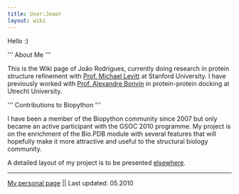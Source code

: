 ```yaml
---
title: User:Joaor
layout: wiki
---
```


Hello :)

''' About Me '''

This is the Wiki page of João Rodrigues, currently doing research in
protein structure refinement with [Prof. Michael
Levitt](http://csb.stanford.edu) at Stanford University. I have
previously worked with [Prof. Alexandre
Bonvin](http://haddock.chem.uu.nl) in protein-protein docking at Utrecht
University.

''' Contributions to Biopython '''

I have been a member of the Biopython community since 2007 but only
became an active participant with the GSOC 2010 programme. My project is
on the enrichment of the Bio.PDB module with several features that will
hopefully make it more attractive and useful to the structural biology
community.

A detailed layout of my project is to be presented
[elsewhere](GSOC2010_Joao "wikilink").

------------------------------------------------------------------------

[My personal page](http://stanford.edu/~joaor) || Last updated: 05.2010
